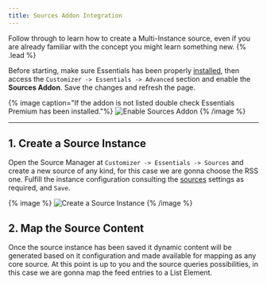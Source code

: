 ```yaml
---
title: Sources Addon Integration
---
```


Follow through to learn how to create a Multi-Instance source, even if you are already familiar with the concept you might learn something new. {% .lead %}

Before starting, make sure Essentials has been properly [installed](../../integration), then access the `Customizer -> Essentials -> Advanced` section and enable the **Sources Addon**. Save the changes and refresh the page.

{% image caption="If the addon is not listed double check Essentials Premium has been installed."%}
![Enable Sources Addon](/assets/ytp/sources/integration/enable-addon.gif)
{% /image %}

---

## 1. Create a Source Instance

Open the Source Manager at `Customizer -> Essentials -> Sources` and create a new source of any kind, for this case we are gonna choose the RSS one. Fulfill the instance configuration consulting the [sources](providers) settings as required, and `Save`.

{% image %}
![Create a Source Instance](/assets/ytp/sources/integration/create-source-instance.gif)
{% /image %}

## 2. Map the Source Content

Once the source instance has been saved it dynamic content will be generated based on it configuration and made available for mapping as any core source. At this point is up to you and the source queries possibilities, in this case we are gonna map the feed entries to a List Element.

